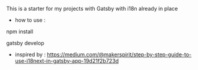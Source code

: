 This is a starter for my projects with Gatsby with i18n already in place

- how to use :

npm install 

gatsby develop

- inspired by : https://medium.com/@makerspirit/step-by-step-guide-to-use-i18next-in-gatsby-app-19d21f2b723d
